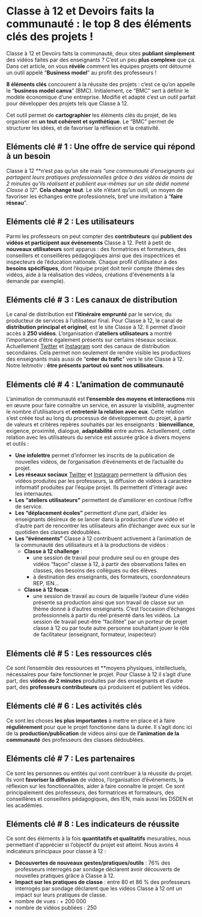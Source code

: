 # Classe à 12 et Devoirs faits la communauté : le top 8 des éléments clés des projets !

Classe à 12 et Devoirs faits la communauté, deux sites **publiant simplement** des vidéos faites par des enseignants ? C’est un peu **plus complexe** que ça. Dans cet article, on vous **révèle** comment les équipes projets ont détourné un outil appelé  “**Business model**” au profit des professeurs !

**8 éléments clés** concourent à la réussite des projets :  c’est ce qu’on appelle le “**business model canva**” (BMC). Initialement, ce “BMC” sert à définir le modèle économique d’une entreprise. Modifié et adapté c’est un outil parfait pour développer des projets tels que Classe à 12.

Cet outil permet de **cartographier** les éléments clés du projet, de les organiser en **un tout cohérent et synthétique**. Le “BMC” permet de structurer les idées, et de favoriser la réflexion et la créativité. 

## Eléments clé # 1 : Une offre de service qui répond à un besoin

Classe à 12 **n’est pas qu’un site mais “*une communauté d’enseignants qui partagent leurs pratiques professionnelles grâce à des vidéos de moins de 2 minutes qu’ils réalisent et publient eux-mêmes sur un site dédié nommé Classe à 12*”. **Cela change tout**. Le site n’étant qu’un outil, un moyen de favoriser les échanges entre professionnels, bref une invitation à “**faire réseau**”.

## Eléments clé # 2 : Les utilisateurs 

Parmi les professeurs on peut compter des **contributeurs** qui **publient des vidéos et participent aux événements** Classe à 12.
Petit à petit de **nouveaux utilisateurs** sont apparus : des formatrices et formateurs, des conseillers et conseillères pédagogiques ainsi que des inspectrices et inspecteurs de l’éducation nationale. Chaque profil d’utilisateur à des **besoins spécifiques**, dont l’équipe projet doit tenir compte (thèmes des vidéos, aide à la réalisation des vidéos, créations d'événements à la demande par exemple).

## Eléments clé # 3 : Les canaux de distribution

Le canal de distribution est **l’itinéraire emprunté** par le service, du producteur de services à l’utilisateur final. 
Pour Classe à 12, le canal de **distribution principal et originel**, est le site Classe à 12. Il permet d’avoir accès à **250 vidéos**. 
L’organisation d’**ateliers utilisateurs** a montré l’importance d’être également présents sur certains réseaux sociaux. Actuellement [Twitter](https://twitter.com/LesClassesa12) et [Instagram](https://www.instagram.com/classesa12/) sont des canaux de distribution secondaires.
Cela permet non seulement de rendre visible les productions des enseignants mais  aussi de “**créer du trafic**” vers le site Classe à 12. Notre leitmotiv : **être présents partout où sont nos utilisateurs**.

## Eléments clé # 4 : L’animation de communauté

L’animation de communauté est **l’ensemble des moyens et interactions** mis en œuvre pour faire connaître un service, en assurer la visibilité, augmenter le nombre d’utilisateurs et **entretenir la relation avec eux**. 
Cette relation s’est créée tout au long du processus de développement du projet, à partir de valeurs et critères repères souhaités par les enseignants : **bienveillance**, exigence, proximité, dialogue, **adaptabilité** entre autres.
Actuellement, cette relation avec les utilisateurs du service est assurée grâce à divers moyens et outils : 

* **Une infolettre** permet d’informer les inscrits de la publication de nouvelles vidéos, de l’organisation d’événements et de l’actualité du projet.
* **Les réseaux sociaux** [Twitter](https://twitter.com/LesClassesa12) et [Instagram](https://www.instagram.com/classesa12/) permettent la diffusion des vidéos produites par les professeurs, la diffusion de vidéos à caractère informatif produites par l’équipe projet. Ils permettent d'interagir avec  les internautes.
* **Les “ateliers utilisateurs”** permettent de d’améliorer en continue l’offre de service.
* **Les “déplacement écoles”** permettent d’une part, d’aider les enseignants désireux de se lancer dans la production d’une vidéo et d’autre part de rencontrer les utilisateurs afin d’échanger avec eux sur le quotidien des classes dédoublées.
* **Les “événements”** Classe à 12 contribuent activement à l’animation de la communauté des utilisateurs et à la productions de vidéos :
    * **Classe à 12 challenge** : 
        * une session de travail pour produire seul ou en groupe des vidéos “façon” classe à 12, à partir des observations faites en classes, des besoins des collègues ou des élèves.
        * à destination des enseignants, des formateurs, coordonnateurs REP, IEN…
    * **Classe à 12 focus** : 
        * une session de travail au cours de laquelle l’auteur d’une vidéo présente sa production ainsi que son travail de classe sur un thème donné à d’autres enseignants. C’est l’occasion d’échanges professionnels à partir du réel présenté dans les vidéos. La session de travail peut-être “facilitée” par un porteur de projet classe à 12 ou par toute autre personne souhaitant jouer le rôle de facilitateur (enseignant, formateur, inspecteur)

## Eléments clé # 5 : Les ressources clés 

Ce sont l’ensemble des ressources et **moyens physiques, intellectuels, nécessaires pour faire fonctionner le projet. Pour Classe à 12 il s’agit d’une part, des **vidéos de 2 minutes** produites par des enseignants et d’autre part, des **professeurs contributeurs** qui produisent et publient les vidéos.

## Eléments clé # 6 : Les activités clés 

Ce sont les choses **les plus importantes** à mettre en place et à faire **régulièrement** pour que le projet fonctionne dans la durée. Il s’agit donc ici de la **production/publication** de vidéos ainsi que de **l’animation de la communauté** des professeurs des classes dédoublées.

## Eléments clé # 7 : Les partenaires

Ce sont les personnes ou entités qui vont contribuer à la réussite du projet. Ils vont **favoriser la diffusion** de vidéos, l’organisation d’événements, la réflexion sur les fonctionnalités, aider à faire connaître le projet. Ce sont principalement des professeurs, des formatrices et formateurs, des conseillères et conseillers pédagogiques, des IEN, mais aussi les DSDEN et les académies.

## Eléments clé # 8 : Les indicateurs de réussite

Ce sont des éléments à la fois **quantitatifs et qualitatifs** mesurables, nous permettant d'apprécier si l’objectif du projet est atteint. Nous avons 4 indicateurs principaux pour classe à 12 :

* **Découvertes de nouveaux gestes/pratiques/outils** : 76% des professeurs interrogés par sondage déclarent avoir découverts de nouvelles pratiques grâce à Classe à 12.
* **Impact sur les pratiques de classe** : entre 80 et 86 % des professeurs interrogés par sondage déclarent que les vidéos Classe à 12 ont un impact sur leurs pratiques de classe.
* nombre de vues : + 200 000
* nombre de vidéos publiées : 250
